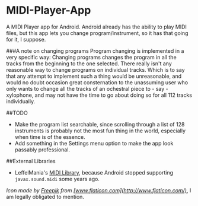 # MIDI-Player-App
A MIDI Player app for Android. Android already has the ability to play MIDI files, but this app lets you change program/instrument, so it has that going for it, I suppose.

###A note on changing programs
Program changing is implemented in a very specific way: Changing programs changes the program in all the tracks from the beginning to the one selected. There really isn't any reasonable way to change programs on individual tracks. Which is to say that any attempt to implement such a thing would be unreasonable, and would no doubt occasion great consternation to the unassuming user who only wants to change all the tracks of an ochestral piece to - say - xylophone, and may not have the time to go about doing so for all 112 tracks individually.

##TODO
* Make the program list searchable, since scrolling through a list of 128 instruments is probably not the most fun thing in the world, especially when time is of the essence.
* Add something in the Settings menu option to make the app look passably professional.

##External Libraries
* LeffelMania's [MIDI Library](https://github.com/LeffelMania/android-midi-lib), because Android stopped supporting ```javax.sound.midi``` some years ago.

*Icon made by [Freepik](http://www.flaticon.com/authors/freepik) from [www.flaticon.com](http://www.flaticon.com/)*, I am legally obligated to mention.

